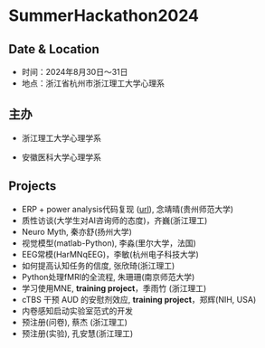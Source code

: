 # SummerHackathon2024

## Date & Location
- 时间：2024年8月30日～31日
- 地点：浙江省杭州市浙江理工大学心理系

## 主办
- 浙江理工大学心理学系

- 安徽医科大学心理学系

## Projects
- ERP + power analysis代码复现 ([url](https://www.notion.so/ERP-a2f48fd2d8264a2cbfe7bd02884e15bb)), 念靖晴(贵州师范大学)
- 质性访谈(大学生对AI咨询师的态度)，齐巍(浙江理工)
- Neuro Myth, 秦亦舒(扬州大学)
- 视觉模型(matlab-Python), 李淼(里尔大学，法国)
- EEG常模(HarMNqEEG)，李敏(杭州电子科技大学)
- 如何提高认知任务的信度, 张欣琦(浙江理工)
- Python处理fMRI的全流程, 朱珊珊(南京师范大学)
- 学习使用MNE, **training project**，季雨竹 (浙江理工)
- cTBS 干预 AUD 的安慰剂效应, **training project**，郑辉(NIH, USA)
- 内卷感知启动实验室范式的开发
- 预注册(问卷), 蔡杰 (浙江理工)
- 预注册(实验), 孔安慧(浙江理工)
